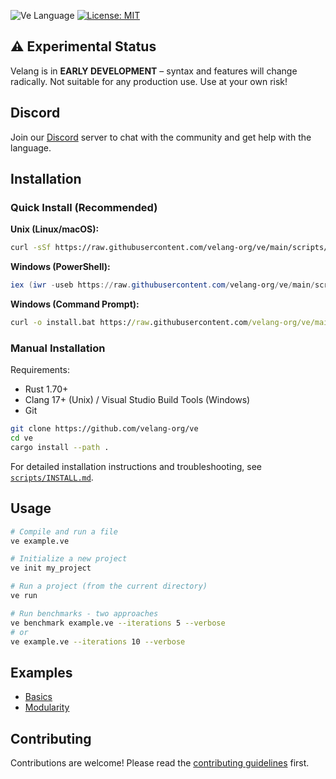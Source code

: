 ![Ve Language](https://img.shields.io/static/v1?label=&message=Velang&color=2b7489&logo=asciidoc&logoColor=white)
[![License: MIT](https://img.shields.io/badge/License-MIT-yellow.svg)](https://opensource.org/licenses/MIT)

## ⚠️ Experimental Status
Velang is in **EARLY DEVELOPMENT** – syntax and features will change radically. Not suitable for any production use. Use at your own risk!

## Discord 
Join our [Discord](https://dsc.gg/velang) server to chat with the community and get help with the language.

## Installation

### Quick Install (Recommended)

**Unix (Linux/macOS):**
```bash
curl -sSf https://raw.githubusercontent.com/velang-org/ve/main/scripts/install.sh | bash
```

**Windows (PowerShell):**
```powershell
iex (iwr -useb https://raw.githubusercontent.com/velang-org/ve/main/scripts/install.ps1).Content
```

**Windows (Command Prompt):**
```cmd
curl -o install.bat https://raw.githubusercontent.com/velang-org/ve/main/scripts/install.bat && install.bat
```

### Manual Installation

Requirements:
- Rust 1.70+
- Clang 17+ (Unix) / Visual Studio Build Tools (Windows)
- Git

```bash
git clone https://github.com/velang-org/ve
cd ve
cargo install --path .
```

For detailed installation instructions and troubleshooting, see [`scripts/INSTALL.md`](scripts/INSTALL.md).

## Usage
```bash
# Compile and run a file
ve example.ve

# Initialize a new project
ve init my_project

# Run a project (from the current directory)
ve run

# Run benchmarks - two approaches
ve benchmark example.ve --iterations 5 --verbose
# or
ve example.ve --iterations 10 --verbose
```

## Examples
- [Basics](./examples/basics/README.md)
- [Modularity](./examples/modularity/README.md)

## Contributing
Contributions are welcome! Please read the [contributing guidelines](CONTRIBUTING.md) first.